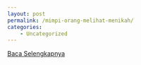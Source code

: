 ```yaml
---
layout: post
permalink: /mimpi-orang-melihat-menikah/
categories:
    - Uncategorized
---
```


[Baca Selengkapnya](/02)